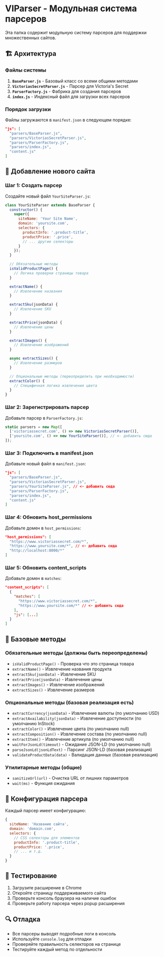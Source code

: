 # VIParser - Модульная система парсеров

Эта папка содержит модульную систему парсеров для поддержки множественных сайтов.

## 🏗️ Архитектура

### Файлы системы

1. **`BaseParser.js`** - Базовый класс со всеми общими методами
2. **`VictoriasSecretParser.js`** - Парсер для Victoria's Secret
3. **`ParserFactory.js`** - Фабрика для создания парсеров
4. **`index.js`** - Индексный файл для загрузки всех парсеров

### Порядок загрузки

Файлы загружаются в `manifest.json` в следующем порядке:
```json
"js": [
  "parsers/BaseParser.js",
  "parsers/VictoriasSecretParser.js", 
  "parsers/ParserFactory.js",
  "parsers/index.js",
  "content.js"
]
```

## 🔧 Добавление нового сайта

### Шаг 1: Создать парсер

Создайте новый файл `YourSiteParser.js`:

```javascript
class YourSiteParser extends BaseParser {
  constructor() {
    super({
      siteName: 'Your Site Name',
      domain: 'yoursite.com',
      selectors: {
        productInfo: '.product-title',
        productPrice: '.price',
        // ... другие селекторы
      }
    });
  }

  // Обязательные методы
  isValidProductPage() {
    // Логика проверки страницы товара
  }

  extractName() {
    // Извлечение названия
  }

  extractSku(jsonData) {
    // Извлечение SKU
  }

  extractPrice(jsonData) {
    // Извлечение цены
  }

  extractImages() {
    // Извлечение изображений
  }

  async extractSizes() {
    // Извлечение размеров
  }

  // Опциональные методы (переопределить при необходимости)
  extractColor() {
    // Специфичная логика извлечения цвета
  }
}
```

### Шаг 2: Зарегистрировать парсер

Добавьте парсер в `ParserFactory.js`:

```javascript
static parsers = new Map([
  ['victoriassecret.com', () => new VictoriasSecretParser()],
  ['yoursite.com', () => new YourSiteParser()], // <- добавить сюда
]);
```

### Шаг 3: Подключить в manifest.json

Добавьте новый файл в `manifest.json`:

```json
"js": [
  "parsers/BaseParser.js",
  "parsers/VictoriasSecretParser.js",
  "parsers/YourSiteParser.js", // <- добавить сюда
  "parsers/ParserFactory.js",
  "parsers/index.js",
  "content.js"
]
```

### Шаг 4: Обновить host_permissions

Добавьте домен в `host_permissions`:

```json
"host_permissions": [
  "https://www.victoriassecret.com/*",
  "https://www.yoursite.com/*", // <- добавить сюда
  "http://localhost:8000/*"
]
```

### Шаг 5: Обновить content_scripts

Добавьте домен в `matches`:

```json
"content_scripts": [
  {
    "matches": [
      "https://www.victoriassecret.com/*",
      "https://www.yoursite.com/*" // <- добавить сюда
    ],
    "js": [...]
  }
]
```

## 📝 Базовые методы

### Обязательные методы (должны быть переопределены)

- `isValidProductPage()` - Проверка что это страница товара
- `extractName()` - Извлечение названия продукта
- `extractSku(jsonData)` - Извлечение SKU
- `extractPrice(jsonData)` - Извлечение цены
- `extractImages()` - Извлечение изображений
- `extractSizes()` - Извлечение размеров

### Опциональные методы (базовая реализация есть)

- `extractCurrency(jsonData)` - Извлечение валюты (по умолчанию USD)
- `extractAvailability(jsonData)` - Извлечение доступности (по умолчанию InStock)
- `extractColor()` - Извлечение цвета (по умолчанию null)
- `extractComposition()` - Извлечение состава (по умолчанию null)
- `extractItem()` - Извлечение артикула (по умолчанию null)
- `waitForJsonLd(timeout)` - Ожидание JSON-LD (по умолчанию null)
- `parseJsonLd(jsonLdText)` - Парсинг JSON-LD (базовая реализация)
- `validateProductData(data)` - Валидация данных (базовая реализация)

### Утилитарные методы (общие)

- `sanitizeUrl(url)` - Очистка URL от лишних параметров
- `wait(ms)` - Функция ожидания

## 🎯 Конфигурация парсера

Каждый парсер имеет конфигурацию:

```javascript
{
  siteName: 'Название сайта',
  domain: 'domain.com',
  selectors: {
    // CSS селекторы для элементов
    productInfo: '.product-title',
    productPrice: '.price',
    // ... и т.д.
  }
}
```

## 🚀 Тестирование

1. Загрузите расширение в Chrome
2. Откройте страницу поддерживаемого сайта
3. Проверьте консоль браузера на наличие ошибок
4. Проверьте работу парсера через popup расширения

## 🔍 Отладка

- Все парсеры выводят подробные логи в консоль
- Используйте `console.log` для отладки
- Проверяйте правильность селекторов на странице
- Тестируйте каждый метод по отдельности